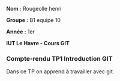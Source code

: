 **Nom :** Rougeolle henri

**Groupe :** B1 equipe 10

**Année :** 1er

**IUT Le Havre - Cours GIT**

### Compte-rendu TP1 Introduction GIT

Dans ce TP on apprend à travailler avec git.